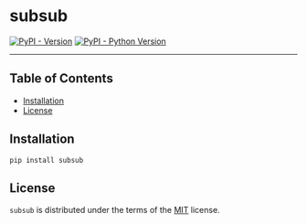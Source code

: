 # subsub

[![PyPI - Version](https://img.shields.io/pypi/v/submarine.svg)](https://pypi.org/project/subsub)
[![PyPI - Python Version](https://img.shields.io/pypi/pyversions/submarine.svg)](https://pypi.org/project/subsub)

-----

## Table of Contents

- [Installation](#installation)
- [License](#license)

## Installation

```console
pip install subsub
```

## License

`subsub` is distributed under the terms of the [MIT](https://spdx.org/licenses/MIT.html) license.
